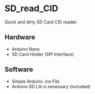 # SD_read_CID
Quick and dirty SD Card CID reader. 

## Hardware
- Arduino Nano
- SD Card Holder (SPI Interface)

## Software
- Simple Arduino .ino File
- Arduino SD Lib is nesessary (included)
